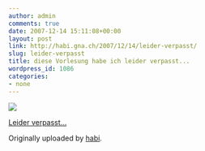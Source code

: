 ```yaml
---
author: admin
comments: true
date: 2007-12-14 15:11:08+00:00
layout: post
link: http://habi.gna.ch/2007/12/14/leider-verpasst/
slug: leider-verpasst
title: diese Vorlesung habe ich leider verpasst...
wordpress_id: 1086
categories:
- none
---
```



 [![](http://farm3.static.flickr.com/2163/2110965672_d6cc8575cd_m.jpg)](http://www.flickr.com/photos/habi/2110965672/)
   

 
  [Leider verpasst...](http://www.flickr.com/photos/habi/2110965672/)
    

  Originally uploaded by [habi](http://www.flickr.com/people/habi/).
 




  

